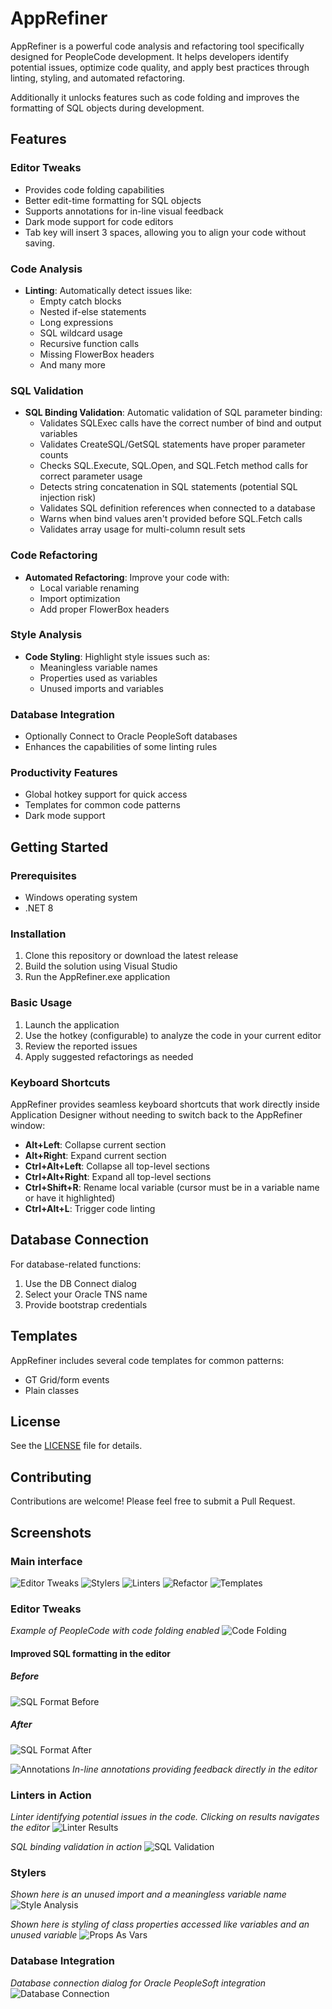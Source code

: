 # AppRefiner

AppRefiner is a powerful code analysis and refactoring tool specifically designed for PeopleCode development. It helps developers identify potential issues, optimize code quality, and apply best practices through linting, styling, and automated refactoring.

Additionally it unlocks features such as code folding and improves the formatting of SQL objects during development.

## Features

### Editor Tweaks
- Provides code folding capabilities
- Better edit-time formatting for SQL objects
- Supports annotations for in-line visual feedback
- Dark mode support for code editors
- Tab key will insert 3 spaces, allowing you to align your code without saving.

### Code Analysis
- **Linting**: Automatically detect issues like:
  - Empty catch blocks
  - Nested if-else statements
  - Long expressions
  - SQL wildcard usage
  - Recursive function calls
  - Missing FlowerBox headers
  - And many more

### SQL Validation
- **SQL Binding Validation**: Automatic validation of SQL parameter binding:
  - Validates SQLExec calls have the correct number of bind and output variables
  - Validates CreateSQL/GetSQL statements have proper parameter counts
  - Checks SQL.Execute, SQL.Open, and SQL.Fetch method calls for correct parameter usage
  - Detects string concatenation in SQL statements (potential SQL injection risk)
  - Validates SQL definition references when connected to a database
  - Warns when bind values aren't provided before SQL.Fetch calls
  - Validates array usage for multi-column result sets

### Code Refactoring
- **Automated Refactoring**: Improve your code with:
  - Local variable renaming
  - Import optimization
  - Add proper FlowerBox headers

### Style Analysis
- **Code Styling**: Highlight style issues such as:
  - Meaningless variable names
  - Properties used as variables
  - Unused imports and variables

### Database Integration
- Optionally Connect to Oracle PeopleSoft databases
- Enhances the capabilities of some linting rules 

### Productivity Features
- Global hotkey support for quick access
- Templates for common code patterns
- Dark mode support

## Getting Started

### Prerequisites
- Windows operating system
- .NET 8 

### Installation
1. Clone this repository or download the latest release
2. Build the solution using Visual Studio
3. Run the AppRefiner.exe application

### Basic Usage
1. Launch the application
2. Use the hotkey (configurable) to analyze the code in your current editor
3. Review the reported issues
4. Apply suggested refactorings as needed

### Keyboard Shortcuts
AppRefiner provides seamless keyboard shortcuts that work directly inside Application Designer without needing to switch back to the AppRefiner window:

- **Alt+Left**: Collapse current section
- **Alt+Right**: Expand current section
- **Ctrl+Alt+Left**: Collapse all top-level sections
- **Ctrl+Alt+Right**: Expand all top-level sections
- **Ctrl+Shift+R**: Rename local variable (cursor must be in a variable name or have it highlighted)
- **Ctrl+Alt+L**: Trigger code linting

## Database Connection
For database-related functions:
1. Use the DB Connect dialog
2. Select your Oracle TNS name
3. Provide bootstrap credentials

## Templates
AppRefiner includes several code templates for common patterns:
- GT Grid/form events
- Plain classes

## License
See the [LICENSE](LICENSE) file for details.

## Contributing
Contributions are welcome! Please feel free to submit a Pull Request.

## Screenshots
### Main interface
![Editor Tweaks](images/EditorTweaks.png)
![Stylers](images/Stylers.png)
![Linters](images/Linting.png)
![Refactor](images/Refactor.png)
![Templates](images/Templates.png)


### Editor Tweaks
*Example of PeopleCode with code folding enabled*
![Code Folding](images/code_folding.png)


#### Improved SQL formatting in the editor

##### Before 
![SQL Format Before](images/sql_format_before.png)

##### After
![SQL Format After](images/sql_format_after.png)

![Annotations](screenshots/annotations.png)
*In-line annotations providing feedback directly in the editor*

### Linters in Action
*Linter identifying potential issues in the code. Clicking on results navigates the editor*
![Linter Results](images/linter_results.png)

*SQL binding validation in action*
![SQL Validation](images/sql_bind_checks.png)

### Stylers
*Shown here is an unused import and a meaningless variable name*
![Style Analysis](images/styler_example.png)

*Shown here is styling of class properties accessed like variables and an unused variable*
![Props As Vars](images/styler_props_as_vars.png)

### Database Integration
*Database connection dialog for Oracle PeopleSoft integration*
![Database Connection](images/db_connect.png)

